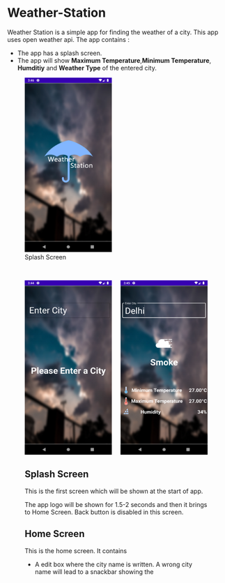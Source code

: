 # Weather-Station

Weather Station is a simple app for finding the weather of a city. This app uses open weather api. The app contains :
- The app has a splash screen.
- The app will show **Maximum Temperature**,**Minimum Temperature**, **Humditiy** and **Weather Type** of the entered city.

<figure>
	<img src="splash.png" height="400px" width="200px" alt="Splash Screen">
	<figcaption>Splash Screen</figcaption>
</figure>
&nbsp;&nbsp;&nbsp;&nbsp;
<figure>
	<img src="without_selected.png" height="400px" width="200px">
	<figurecaption>
&nbsp;&nbsp;&nbsp;&nbsp;<img src="weather_data.png" height="400px" width="200px">

## Splash Screen
This is the first screen which will be shown at the start of app.

The app logo will be shown for 1.5-2 seconds and then it brings to Home Screen. Back button is disabled in this screen.

## Home Screen
This is the home screen. It contains
- A edit box where the city name is written. A wrong city name will lead to a snackbar showing the 

<!--stackedit_data:
eyJoaXN0b3J5IjpbLTE0MTUyODg3NjAsMjUxNzIyMjUsLTg5Nz
E0MzA4Miw3NTY2NjI4NzcsMTk4NjY1NDY2Nl19
-->